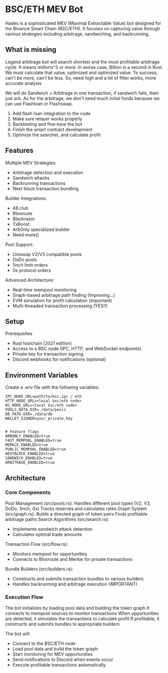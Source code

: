 
# BSC/ETH MEV Bot
Hades is a sophisticated MEV (Maximal Extractable Value) bot designed for the Binance Smart Chain (BSC/ETH). It focuses on capturing value through various strategies including arbitrage, sandwiching, and backrunning.

## What is missing 
Legend arbitrage bot will search shortest and the most profitable arbitrage cycle. It means millions^3 or more. In worse case, Billion is a second in Rust. We must calculate that value, optimized and optimized value. To success, can't be more, can't be less. So, need high and a lot of filter works, more accurate analysis

We will do Sandwich + Arbitrage in one transaction, if sandwich fails, then just arb. As for the arbitrage, we don't need much initial funds because we can use Flashloan or Flashswap.

1. Add flash loan integration to the code
2. Make sure relayer works properly
3. Backtesting and fine-tune the bot
4. Finish the smart contract development
5. Optimize the searcher, and calculate profit 


## Features
Multiple MEV Strategies:
- Arbitrage detection and execution
- Sandwich attacks
- Backrunning transactions
- Next block transaction bundling

Builder Integrations:
- 48.club
- Bloxroute
- Blackrazor
- TxBoost
- ArbOnly specialized builder
- Need more()

Pool Support:
- Uniswap V2/V3 compatible pools
- DoDo pools
- 1inch limit orders
- 0x protocol orders

Advanced Architecture:
- Real-time mempool monitoring
- Graph-based arbitrage path finding (Improving...)
- EVM simulation for profit calculation (important)
- Multi-threaded transaction processing (YES!!)

## Setup
Prerequisites
- Rust toolchain (2021 edition)
- Access to a BSC node (IPC, HTTP, and WebSocket endpoints)
- Private key for transaction signing
- Discord webhooks for notifications (optional)

## Environment Variables
Create a .env file with the following variables:

```
IPC_NODE_URL=path/to/bsc.ipc / eth
HTTP_NODE_URL=<local bsc/eth node>
WS_NODE_URL=<local bsc/eth node>
POOLS_DATA_DIR=./data/pools
DB_PATH_DIR=./data/db
WALLET_SIGNER=your_private_key


# Feature flags
ARBONLY_ENABLED=true
FAST_MEMPOOL_ENABLED=true
MERKLE_ENABLED=true
PUBLIC_MEMPOOL_ENABLED=true
NEXTBLOCK_ENABLED=true
SANDWICH_ENABLED=true
ARBITRAGE_ENABLED=true
```

## Architecture

### Core Components

Pool Management (src/pools.rs):
Handles different pool types (V2, V3, DoDo, 1inch, 0x)
Tracks reserves and calculates rates
Graph System (src/graph.rs):
Builds a directed graph of token pairs
Finds profitable arbitrage paths
Search Algorithms (src/search.rs):
- Implements sandwich attack detection
- Calculates optimal trade amounts

Transaction Flow (src/flow.rs):
- Monitors mempool for opportunities
- Connects to Bloxroute and Merkle for private transactions

Bundle Builders (src/builders.rs):
- Constructs and submits transaction bundles to various builders
- Handles backrunning and arbitrage execution (IMPORTANT)

### Execution Flow
The bot initializes by loading pool data and building the token graph
It connects to mempool sources to monitor transactions
When opportunities are detected, it simulates the transactions to calculate profit
If profitable, it constructs and submits bundles to appropriate builders

The bot will:
- Connect to the BSC/ETH node
- Load pool data and build the token graph
- Start monitoring for MEV opportunities
- Send notifications to Discord when events occur
- Execute profitable transactions automatically
